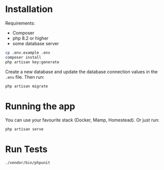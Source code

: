 # Installation

Requirements:
- Composer
- php 8.2 or higher
- some database server

```bash
cp .env.example .env
composer install
php artisan key:generate
```

Create a new database and update the database connection values in the `.env` file. 
Then run:

```bash 
php artisan migrate
```

# Running the app

You can use your favourite stack (Docker, Mamp, Homestead). Or just run:

```bash
php artisan serve
```

# Run Tests

```bash
./vendor/bin/phpunit
```
